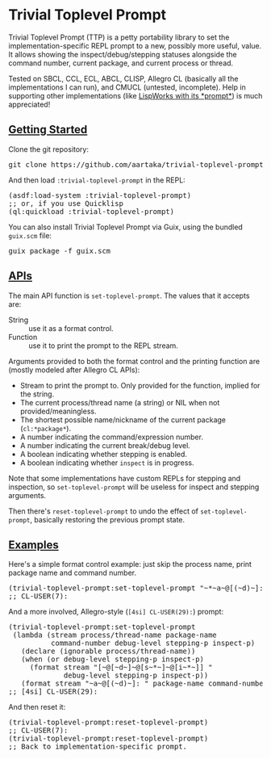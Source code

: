 <h1>Trivial Toplevel Prompt</h1>

<p>
Trivial Toplevel Prompt (TTP) is a petty portability library to set the
implementation-specific REPL prompt to a new, possibly more useful,
value. It allows showing the inspect/debug/stepping statuses alongside
the command number, current package, and current process or thread.

<p>
Tested on SBCL, CCL, ECL, ABCL, CLISP, Allegro CL (basically all the
implementations I can run), and CMUCL (untested, incomplete). Help in
supporting other implementations
(like <a href="http://www.lispworks.com/documentation/lw80/lw/lw-lispworks-87.htm#lispworks_marker-line-3817">LispWorks with its *prompt*</a>)
is much appreciated!

</SECTION> <SECTION id=getting-started><h2><a href=#getting-started>Getting Started</a></h2>

<p>
Clone the git repository:

<pre>git clone https://github.com/aartaka/trivial-toplevel-prompt ~/common-lisp/
</pre>

<p>
And then load <code>:trivial-toplevel-prompt</code> in the REPL:

<pre lang=lisp>(asdf:load-system :trivial-toplevel-prompt)
;; or, if you use Quicklisp
(ql:quickload :trivial-toplevel-prompt)
</pre>

<p>
You can also install Trivial Toplevel Prompt via Guix,
using the bundled <code>guix.scm</code> file:

<pre>guix package -f guix.scm
</pre>

</SECTION> <SECTION id=apis><h2><a href=#apis>APIs</a></h2>

<p>
The main API function is <code>set-toplevel-prompt</code>.
The values that it accepts are:

<DL><dt> String </dt> <dd>
use it as a format control.
</dd><dt> Function </dt> <dd>
use it to print the prompt to the REPL stream.
</DL>

<p>
Arguments provided to both the format control and the printing
function are (mostly modeled after Allegro CL APIs):

<UL><li> Stream to print the prompt to. Only provided for the function, implied for the string.
 </li><li> The current process/thread name (a string) or NIL when not provided/meaningless.
 </li><li> The shortest possible name/nickname of the current package
 (<code>cl:*package*</code>).
 </li><li> A number indicating the command/expression number.
 </li><li> A number indicating the current break/debug level.
 </li><li> A boolean indicating whether stepping is enabled.
 </li><li> A boolean indicating whether <code>inspect</code> is in progress.
</UL>

<p>
Note that some implementations have custom REPLs for stepping and
inspection,
so <code>set-toplevel-prompt</code> will be useless for inspect and stepping arguments.

<p>
Then there's
<code>reset-toplevel-prompt</code> to undo the effect of
<code>set-toplevel-prompt</code>, basically restoring the previous prompt state.

</SECTION> <SECTION id=examples><h2><a href=#examples>Examples</a></h2>

<p>
Here's a simple format control example:
just skip the process name, print package name and command number.

<pre lang=lisp>(trivial-toplevel-prompt:set-toplevel-prompt "~*~a~@[(~d)~]: ")
;; CL-USER(7):
</pre>

<p>
And a more involved, Allegro-style (<code>[4si] CL-USER(29):</code>) prompt:

<pre lang=lisp>(trivial-toplevel-prompt:set-toplevel-prompt
 (lambda (stream process/thread-name package-name
          command-number debug-level stepping-p inspect-p)
   (declare (ignorable process/thread-name))
   (when (or debug-level stepping-p inspect-p)
     (format stream "[~@[~d~]~@[s~*~]~@[i~*~]] "
             debug-level stepping-p inspect-p))
   (format stream "~a~@[(~d)~]: " package-name command-number)))
;; [4si] CL-USER(29):
</pre>

<p>
And then reset it:

<pre lang=lisp>(trivial-toplevel-prompt:reset-toplevel-prompt)
;; CL-USER(7):
(trivial-toplevel-prompt:reset-toplevel-prompt)
;; Back to implementation-specific prompt.
</pre>
